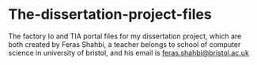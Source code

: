 # The-dissertation-project-files
The factory Io and TIA portal files for my dissertation project, which are both created by Feras Shahbi, a teacher belongs to school of computer science in university of bristol, and his email is feras.shahbi@bristol.ac.uk
